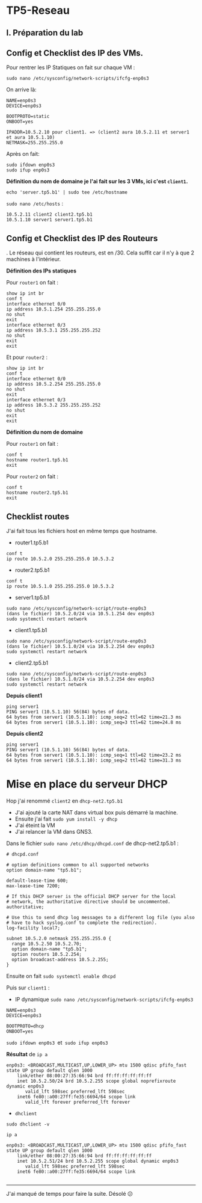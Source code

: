 # TP5-Reseau

## I. Préparation du lab

## Config et Checklist des IP des VMs.

Pour rentrer les IP Statiques on fait sur chaque VM :

`sudo nano /etc/sysconfig/network-scripts/ifcfg-enp0s3`

On arrive là: 

```
NAME=enp0s3
DEVICE=enp0s3

BOOTPROTO=static
ONBOOT=yes

IPADDR=10.5.2.10 pour client1. => (client2 aura 10.5.2.11 et server1 et aura 10.5.1.10)
NETMASK=255.255.255.0
```
Après on fait:

```
sudo ifdown enp0s3
sudo ifup enp0s3
```

**Définition du nom de domaine je l'ai fait sur les 3 VMs, ici c'est `client1`.**

`echo 'server.tp5.b1' | sudo tee /etc/hostname`

`sudo nano /etc/hosts` :
```
10.5.2.11 client2 client2.tp5.b1
10.5.1.10 server1 server1.tp5.b1
```
## Config et Checklist des IP des Routeurs
.
Le réseau qui contient les routeurs, est en /30. 
Cela suffit car il n'y à que 2 machines à l'intérieur.


**Définition des IPs statiques**

Pour `router1` on fait :
```
show ip int br
conf t
interface ethernet 0/0
ip address 10.5.1.254 255.255.255.0
no shut
exit
interface ethernet 0/3
ip address 10.5.3.1 255.255.255.252
no shut
exit
exit
```
Et pour `router2` :

```
show ip int br
conf t
interface ethernet 0/0
ip address 10.5.2.254 255.255.255.0
no shut
exit
interface ethernet 0/3
ip address 10.5.3.2 255.255.255.252
no shut
exit
exit
```
**Définition du nom de domaine**

Pour `router1` on fait :

```
conf t
hostname router1.tp5.b1
exit
```
Pour `router2` on fait :
```
conf t
hostname router2.tp5.b1
exit
```

## Checklist routes

J'ai fait tous les fichiers host en même temps que hostname.

* router1.tp5.b1
```
conf t
ip route 10.5.2.0 255.255.255.0 10.5.3.2
```
* router2.tp5.b1
```
conf t
ip route 10.5.1.0 255.255.255.0 10.5.3.2
```
* server1.tp5.b1
```
sudo nano /etc/sysconfig/network-script/route-enp0s3
(dans le fichier) 10.5.2.0/24 via 10.5.1.254 dev enp0s3
sudo systemctl restart network
```
* client1.tp5.b1
```
sudo nano /etc/sysconfig/network-script/route-enp0s3
(dans le fichier) 10.5.1.0/24 via 10.5.2.254 dev enp0s3
sudo systemctl restart network
```
* client2.tp5.b1
```
sudo nano /etc/sysconfig/network-script/route-enp0s3
(dans le fichier) 10.5.1.0/24 via 10.5.2.254 dev enp0s3
sudo systemctl restart network
```

**Depuis client1**
```
ping server1
PING server1 (10.5.1.10) 56(84) bytes of data.
64 bytes from server1 (10.5.1.10): icmp_seq=2 ttl=62 time=21.3 ms
64 bytes from server1 (10.5.1.10): icmp_seq=3 ttl=62 time=24.8 ms
```
**Depuis client2**
```
ping server1
PING server1 (10.5.1.10) 56(84) bytes of data.
64 bytes from server1 (10.5.1.10): icmp_seq=1 ttl=62 time=23.2 ms
64 bytes from server1 (10.5.1.10): icmp_seq=2 ttl=62 time=31.3 ms
```

# Mise en place du serveur DHCP

Hop j'ai renommé `client2` en `dhcp-net2.tp5.b1`

* J'ai ajouté la carte NAT dans virtual box puis démarré la machine.
* Ensuite j'ai fait `sudo yum install -y dhcp`
* J'ai éteint la VM
* J'ai relancer la VM dans GNS3.

Dans le fichier `sudo nano /etc/dhcp/dhcpd.conf` de dhcp-net2.tp5.b1 :

```
# dhcpd.conf

# option definitions common to all supported networks
option domain-name "tp5.b1";

default-lease-time 600; 
max-lease-time 7200; 

# If this DHCP server is the official DHCP server for the local
# network, the authoritative directive should be uncommented.
authoritative;

# Use this to send dhcp log messages to a different log file (you also
# have to hack syslog.conf to complete the redirection).
log-facility local7;

subnet 10.5.2.0 netmask 255.255.255.0 { 
  range 10.5.2.50 10.5.2.70;
  option domain-name "tp5.b1"; 
  option routers 10.5.2.254; 
  option broadcast-address 10.5.2.255;
}
```
Ensuite on fait `sudo systemctl enable dhcpd`

Puis sur `client1` :

* IP dynamique
`sudo nano /etc/sysconfig/network-scripts/ifcfg-enp0s3`

```
NAME=enp0s3
DEVICE=enp0s3

BOOTPROTO=dhcp
ONBOOT=yes
```
`sudo ifdown enp0s3 `et` sudo ifup enp0s3`

**Résultat** de `ip a`
```
enp0s3: <BROADCAST,MULTICAST,UP,LOWER_UP> mtu 1500 qdisc pfifo_fast state UP group default qlen 1000
    link/ether 08:00:27:35:66:94 brd ff:ff:ff:ff:ff:ff
    inet 10.5.2.50/24 brd 10.5.2.255 scope global noprefixroute dynamic enp0s3
       valid_lft 598sec preferred_lft 598sec
    inet6 fe80::a00:27ff:fe35:6694/64 scope link
       valid_lft forever preferred_lft forever
```
* `dhclient`
```
sudo dhclient -v

ip a

enp0s3: <BROADCAST,MULTICAST,UP,LOWER_UP> mtu 1500 qdisc pfifo_fast state UP group default qlen 1000
    link/ether 08:00:27:35:66:94 brd ff:ff:ff:ff:ff:ff
    inet 10.5.2.51/24 brd 10.5.2.255 scope global dynamic enp0s3
       valid_lft 598sec preferred_lft 598sec
    inet6 fe80::a00:27ff:fe35:6694/64 scope link
    
 ```
 

_ _ _
J'ai manqué de temps pour faire la suite. Désolé 😕

